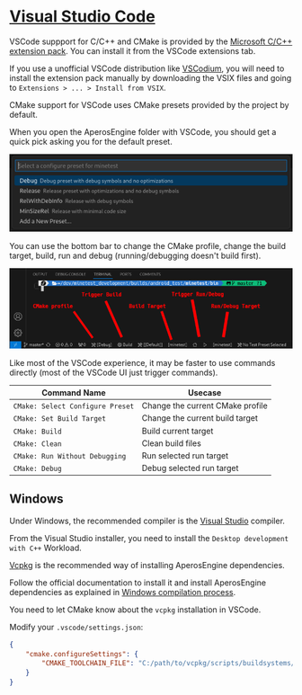 # [Visual Studio Code](https://code.visualstudio.com)

VSCode suppport for C/C++ and CMake is provided by
the [Microsoft C/C++ extension pack](https://marketplace.visualstudio.com/items?itemName=ms-vscode.cpptools-extension-pack).
You can install it from the VSCode extensions tab.

If you use a unofficial VSCode distribution like [VSCodium](https://vscodium.com), you will need to install the
extension pack manually by downloading the VSIX files and going to `Extensions > ... > Install from VSIX`.

CMake support for VSCode uses CMake presets provided by the project by default.

When you open the AperosEngine folder with VSCode, you should get a quick pick asking you for the default preset.

![VSCode CMake Preset Selection](images/vscode_cmake_preset_selection.png)

You can use the bottom bar to change the CMake profile, change the build target, build, run and debug (running/debugging doesn't build first).

![VSCode Toolbar](images/vscode_toolbar.png)

Like most of the VSCode experience, it may be faster to use commands directly (most of the VSCode UI just trigger commands).

| Command Name                     | Usecase                          |
|----------------------------------|----------------------------------|
| `CMake: Select Configure Preset` | Change the current CMake profile |
| `CMake: Set Build Target`        | Change the current build target  |
| `CMake: Build`                   | Build current target             |
| `CMake: Clean`                   | Clean build files                |
| `CMake: Run Without Debugging`   | Run selected run target          |
| `CMake: Debug`                   | Debug selected run target        |

## Windows

Under Windows, the recommended compiler is the [Visual Studio](https://visualstudio.microsoft.com) compiler.

From the Visual Studio installer, you need to install the `Desktop development with C++` Workload.

[Vcpkg](https://vcpkg.io) is the recommended way of installing AperosEngine dependencies.

Follow the official documentation to install it and install AperosEngine dependencies as explained in [Windows compilation process](../compiling/windows.md).

You need to let CMake know about the `vcpkg` installation in VSCode.

Modify your `.vscode/settings.json`:

```json
{
    "cmake.configureSettings": {
        "CMAKE_TOOLCHAIN_FILE": "C:/path/to/vcpkg/scripts/buildsystems/vcpkg.cmake"
    }
}
```
